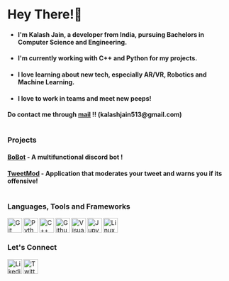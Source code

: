 # Hey There!👋

- <h4>I'm <strong>Kalash Jain</strong>, a developer from India, pursuing <strong>Bachelors in Computer Science and Engineering</strong>.</h4>
- <h4>I'm currently working with <strong>C++ and Python</strong> for my projects. </h4>
- <h4>I love learning about new tech, especially <strong>AR/VR, Robotics and Machine Learning.</strong></h4>
- <h4>I love to work in teams and meet new peeps!</h4>
<h4><strong>Do contact me through <a href = "https://mail.google.com/mail/?view=cm&fs=1&tf=1&to=kalashjain513@gmail.com">mail</a> !! (kalashjain513@gmail.com)</strong></h4>

#

### Projects
<h4><a href = "https://github.com/kalashjain23/BoBot">BoBot</a> - A multifunctional discord bot !</h4>
<h4><a href = "https://github.com/kalashjain23/TweetMod">TweetMod</a> - Application that moderates your tweet and warns you if its offensive!</h4>

#

### Languages, Tools and Frameworks
[<img align = "left" alt = "Git" width = "33px" src = "https://img.icons8.com/color/344/git.png" />][git]
[<img align = "left" alt = "Python" width = "33px" src = "https://cdn-icons-png.flaticon.com/512/5968/5968350.png" />][python]
[<img align = "left" alt = "C++" width = "33px" src = "https://cdn-icons-png.flaticon.com/512/6132/6132222.png" />][cpp]
[<img align = "left" alt = "Github" width = "33px" src = "https://cdn-icons-png.flaticon.com/512/1051/1051275.png" />][github]
[<img align = "left" alt = "Visual Studio Code" width = "33px" src = "https://img.icons8.com/fluency/344/visual-studio-code-2019.png" />][vscode]
[<img align = "left" alt = "Jupyter Notebook" width = "33px" src = "https://cdn.icon-icons.com/icons2/2667/PNG/512/jupyter_app_icon_161280.png" />][jupyter]
[<img align = "left" alt = "Linux" width = "33px" src = "https://img.icons8.com/color/344/linux--v1.png" />][linux]<br>

[git]: https://img.icons8.com/color/344/git.png
[python]: https://cdn-icons-png.flaticon.com/512/5968/5968350.png
[cpp]: https://cdn-icons-png.flaticon.com/512/6132/6132222.png
[github]: https://cdn-icons-png.flaticon.com/512/1051/1051275.png
[vscode]: https://img.icons8.com/fluency/344/visual-studio-code-2019.png
[linux]: https://img.icons8.com/color/344/linux--v1.png
[jupyter]: https://cdn.icon-icons.com/icons2/2667/PNG/512/jupyter_app_icon_161280.png

#

### Let's Connect
[<img align = "left" alt = "Likedin" width = "33px" src = "https://cdn-icons-png.flaticon.com/512/174/174857.png" />][linkedin]
[<img align = "left" alt = "Twitter" width = "33px" src = "https://cdn-icons-png.flaticon.com/512/733/733579.png" />][twitter]<br/>

[linkedin]: https://www.linkedin.com/in/kalash-jain-b16994241/
[twitter]: https://twitter.com/_kalashjain_

